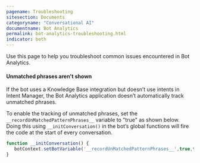 ```yaml
---
pagename: Troubleshooting
sitesection: Documents
categoryname: "Conversational AI"
documentname: Bot Analytics
permalink: bot-analytics-troubleshooting.html
indicator: both
---
```


Use this page to help you troubleshoot common issues encountered in Bot Analytics.

#### Unmatched phrases aren't shown

If the bot uses a Knowledge Base integration but doesn’t use intents in Intent Manager, the Bot Analytics application doesn’t automatically track unmatched phrases.

To enable the tracking of unmatched phrases, set the `__recordUnMatchedPatternPhrases__` variable to "true" as shown below. Doing this using `__initConversation()` in the bot’s global functions will fire the code at the start of every conversation.

```javascript
function __initConversation() {
   botContext.setBotVariable('__recordUnMatchedPatternPhrases__',true,true,false);
}
```
